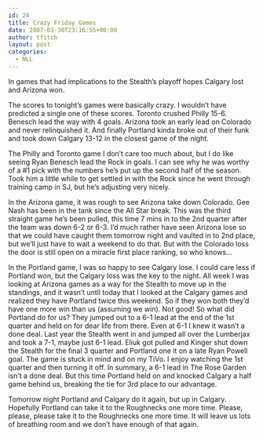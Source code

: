 ```yaml
---
id: 24
title: Crazy Friday Games
date: 2007-03-30T23:16:55+00:00
author: tfitch
layout: post
categories:
  - NLL
---
```

In games that had implications to the Stealth&#8217;s playoff hopes Calgary lost and Arizona won.

The scores to tonight&#8217;s games were basically crazy. I wouldn&#8217;t have predicted a single one of these scores. Toronto crushed Philly 15-6. Benesch lead the way with 4 goals. Arizona took an early lead on Colorado and never relinquished it. And finally Portland kinda broke out of their funk and took down Calgary 13-12 in the closest game of the night.

The Philly and Toronto game I don&#8217;t care too much about, but I do like seeing Ryan Benesch lead the Rock in goals. I can see why he was worthy of a #1 pick with the numbers he&#8217;s put up the second half of the season. Took him a little while to get settled in with the Rock since he went through training camp in SJ, but he&#8217;s adjusting very nicely.

In the Arizona game, it was rough to see Arizona take down Colorado. Gee Nash has been in the tank since the All Star break. This was the third straight game he&#8217;s been pulled, this time 7 mins in to the 2nd quarter after the team was down 6-2 or 6-3. I&#8217;d much rather have seen Arizona lose so that we could have caught them tomorrow night and vaulted in to 2nd place, but we&#8217;ll just have to wait a weekend to do that. But with the Colorado loss the door is still open on a miracle first place ranking, so who knows&#8230;

In the Portland game, I was so happy to see Calgary lose. I could care less if Portland won, but the Calgary loss was the key to the night. All week I was looking at Arizona games as a way for the Stealth to move up in the standings, and it wasn&#8217;t until today that I looked at the Calgary games and realized they have Portland twice this weekend. So if they won both they&#8217;d have one more win than us (assuming we win). Not good! So what did Portland do for us? They jumped out to a 6-1 lead at the end of the 1st quarter and held on for dear life from there. Even at 6-1 I knew it wasn&#8217;t a done deal. Last year the Stealth went in and jumped all over the Lumberjax and took a 7-1, maybe just 6-1 lead. Eliuk got pulled and Kinger shut down the Stealth for the final 3 quarter and Portland one it on a late Ryan Powell goal. The game is stuck in mind and on my TiVo. I enjoy watching the 1st quarter and then turning it off. In summary, a 6-1 lead in The Rose Garden isn&#8217;t a done deal. But this time Portland held on and knocked Calgary a half game behind us, breaking the tie for 3rd place to our advantage.

Tomorrow night Portland and Calgary do it again, but up in Calgary. Hopefully Portland can take it to the Roughnecks one more time. Please, please, please take it to the Roughnecks one more time. It will leave us lots of breathing room and we don&#8217;t have enough of that again.
